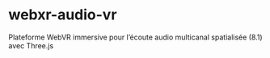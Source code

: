 # webxr-audio-vr
Plateforme WebVR immersive pour l’écoute audio multicanal spatialisée (8.1) avec Three.js
